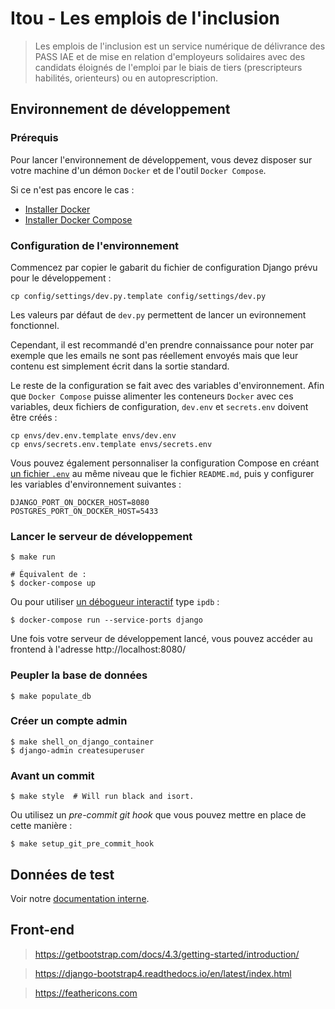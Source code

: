 # Itou - Les emplois de l'inclusion

> Les emplois de l'inclusion est un service numérique de délivrance des PASS IAE et de mise en relation d'employeurs solidaires avec des candidats éloignés de l'emploi par le biais de tiers (prescripteurs habilités, orienteurs) ou en autoprescription.

## Environnement de développement

### Prérequis

Pour lancer l'environnement de développement, vous devez disposer sur votre machine d'un démon `Docker` et de l'outil `Docker Compose`.

Si ce n'est pas encore le cas :
- [Installer Docker](https://docs.docker.com/engine/install/)
- [Installer Docker Compose](https://docs.docker.com/compose/install/)

### Configuration de l'environnement

Commencez par copier le gabarit du fichier de configuration Django prévu pour le développement :

    cp config/settings/dev.py.template config/settings/dev.py

Les valeurs par défaut de `dev.py` permettent de lancer un evironnement fonctionnel. 

Cependant, il est recommandé d'en prendre connaissance pour noter par exemple que les emails ne sont pas réellement envoyés mais que leur contenu est simplement écrit dans la sortie standard.

Le reste de la configuration se fait avec des variables d'environnement. Afin que `Docker Compose` puisse alimenter les conteneurs `Docker` avec ces variables, deux fichiers de configuration, `dev.env` et `secrets.env` doivent être créés :

    cp envs/dev.env.template envs/dev.env
    cp envs/secrets.env.template envs/secrets.env

Vous pouvez également personnaliser la configuration Compose en créant [un fichier `.env`](https://docs.docker.com/compose/env-file/) au même niveau que le fichier `README.md`, puis y configurer les variables d'environnement suivantes :

    DJANGO_PORT_ON_DOCKER_HOST=8080
    POSTGRES_PORT_ON_DOCKER_HOST=5433

### Lancer le serveur de développement

    $ make run
    
    # Équivalent de :
    $ docker-compose up

Ou pour utiliser [un débogueur interactif](https://github.com/docker/compose/issues/4677#issuecomment-320804194) type `ipdb` :

    $ docker-compose run --service-ports django

Une fois votre serveur de développement lancé, vous pouvez accéder au frontend à l'adresse http://localhost:8080/

### Peupler la base de données

    $ make populate_db

### Créer un compte admin

    $ make shell_on_django_container
    $ django-admin createsuperuser

### Avant un commit

    $ make style  # Will run black and isort.

Ou utilisez un *pre-commit git hook* que vous pouvez mettre en place de cette manière :

    $ make setup_git_pre_commit_hook

## Données de test

Voir notre [documentation interne](https://team.inclusion.beta.gouv.fr/les-procedures/recette-test).

## Front-end

> https://getbootstrap.com/docs/4.3/getting-started/introduction/

> https://django-bootstrap4.readthedocs.io/en/latest/index.html

> https://feathericons.com
